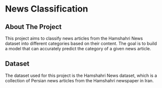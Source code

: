 # News Classification
## About The Project
This project aims to classify news articles from the Hamshahri News dataset into different categories based on their content. The goal is to build a model that can accurately predict the category of a given news article.

## Dataset
The dataset used for this project is the Hamshahri News dataset, which is a collection of Persian news articles from the Hamshahri newspaper in Iran. 
